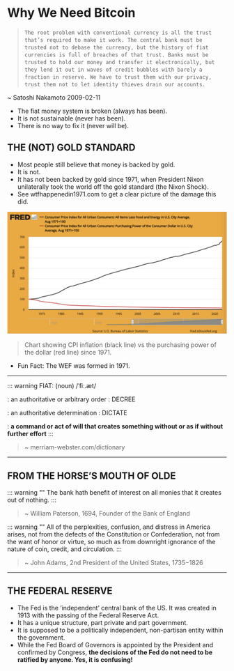 # Why We Need Bitcoin

> `The root problem with conventional
> currency is all the trust that’s required
> to make it work. The central bank must
> be trusted not to debase the currency,
> but the history of fiat currencies is full
> of breaches of that trust. Banks must be
> trusted to hold our money and transfer
> it electronically, but they lend it out
> in waves of credit bubbles with barely a
> fraction in reserve. We have to trust them
> with our privacy, trust them not to let
> identity thieves drain our accounts.`

~ Satoshi Nakamoto 2009-02-11

* The fiat money system is broken (always has been).
* It is not sustainable (never has been).
* There is no way to fix it (never will be).

## THE (NOT) GOLD STANDARD

* Most people still believe that money is backed by gold.
* It is not.
* It has not been backed by gold since 1971, when President Nixon unilaterally took the world off the gold standard (the
  Nixon Shock).
* See wtfhappenedin1971.com to get a clear picture of the damage this did.

![Chart showing CPI inflation](figure-001.png)
> Chart showing CPI inflation (black line) vs the purchasing power of the dollar (red line) since 1971.

- Fun Fact: The WEF was formed in 1971.

---

::: warning FIAT: (noun) /ˈfiː.æt/

: an authoritative or arbitrary order : DECREE

: an authoritative determination : DICTATE

: **a command or act of will that creates something without
or as if without further effort**
:::

> ~ merriam-webster.com/dictionary

---

## FROM THE HORSE’S MOUTH OF OLDE

::: warning ""
The bank hath benefit of interest on all monies
that it creates out of nothing.
:::
> ~ William Paterson, 1694, Founder of the Bank of England

::: warning ""
All of the perplexities, confusion, and distress in America arises, not
from the defects of the Constitution or Confederation, not from the
want of honor or virtue,
so much as from downright ignorance of
the nature of coin, credit, and circulation.
:::
> ~ John Adams, 2nd President of the United States, 1735−1826

---

## THE FEDERAL RESERVE

* The Fed is the ‘independent’ central bank of the US. It was created in 1913 with the passing of the Federal Reserve
  Act.
* It has a unique structure, part private and part government.
* It is supposed to be a politically independent, non-partisan entity within the government.
* While the Fed Board of Governors is appointed by the President and confirmed by Congress, **the decisions
  of the Fed do not need to be ratified by anyone. Yes, it is confusing!**
